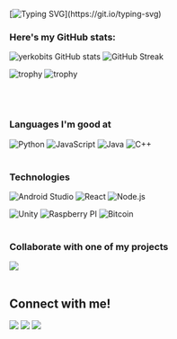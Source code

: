 
[![Typing SVG](https://readme-typing-svg.herokuapp.com?font=VT323&color=0D597F&size=30&lines=Hello+World!;I+work+in+reverse+engineering...;...learning+AI+and+Blockchain...;...looking+to+contribute.)](https://git.io/typing-svg)


### Here's my GitHub stats:

![yerkobits GitHub stats](https://github-readme-stats.vercel.app/api?username=yerkobits&show_icons=true&theme=radical) 
![GitHub Streak](https://github-readme-streak-stats.herokuapp.com/?user=yerkobits&theme=radical)

<!-- ![trophy](https://github-profile-trophy.vercel.app/?username=yerkobits&theme=onedark) -->
![trophy](https://github-profile-trophy.vercel.app/?username=yerkobits&theme=onedark&title=MultiLanguage,Repositories,Experience,Commits)
![trophy](https://github-profile-trophy.vercel.app/?username=yerkobits&theme=onedark&title=Followers,Stars,Issues,PullRequest)

<!-- ![Most Languages](https://github-readme-stats.anuraghazra1.vercel.app/api/top-langs/?username=yerkobits&theme=dark&hide_border=true&no-bg=true&no-frame=true&langs_count=10) -->
<br> <br>


### Languages I'm good at
<!-- [https://img.shields.io/badge/Java](https://dev.to/envoy_/150-badges-for-github-pnk) -->

![Python](https://img.shields.io/badge/Python-14354C?style=for-the-badge&logo=python&logoColor=white)
![JavaScript](https://img.shields.io/badge/JavaScript-323330?style=for-the-badge&logo=javascript&logoColor=F7DF1E)
![Java](https://img.shields.io/badge/Java-ED8B00?style=for-the-badge&logo=openjdk&logoColor=black)
![C++](https://img.shields.io/badge/C%2B%2B-00599C?style=for-the-badge&logo=c%2B%2B&logoColor=white)
<br> <br>


### Technologies  
<!-- https://dev.to/envoy_/150-badges-for-github-pnk#blockchain  -->

![Android Studio](https://img.shields.io/badge/Android_Studio-3DDC84?style=for-the-badge&logo=android-studio&logoColor=white)
![React](https://img.shields.io/badge/React-20232A?style=for-the-badge&logo=react&logoColor=61DAFB)
![Node.js](https://img.shields.io/badge/Node.js-43853D?style=for-the-badge&logo=node.js&logoColor=white)
<!-- ![MarkDown](https://img.shields.io/badge/Markdown-000000?style=for-the-badge&logo=markdown&logoColor=white) -->
![Unity](https://img.shields.io/badge/Unity-100000?style=for-the-badge&logo=unity&logoColor=white)
![Raspberry PI](https://img.shields.io/badge/Raspberry%20Pi-A22846?style=for-the-badge&logo=Raspberry%20Pi&logoColor=white)
![Bitcoin](https://img.shields.io/badge/Bitcoin-ED8B00?style=for-the-badge&logo=bitcoin&logoColor=white)
<br> <br>


<!--
### Learning 

![AWS](https://img.shields.io/badge/Amazon_AWS-232F3E?style=for-the-badge&logo=amazon-aws&logoColor=white)
![Docker](https://img.shields.io/badge/Docker-2496ED.svg?style=for-the-badge&logo=Docker&logoColor=white)
![Kubernetics](https://img.shields.io/badge/Kubernetes-326CE5.svg?style=for-the-badge&logo=Kubernetes&logoColor=white) -->

<!--
### Competitive Programming Profiles -->
<!--https://home.aveek.io/GitHub-Profile-Badges/ -->
<!--
<a href="https://leetcode.com/yerkobits/">![](https://img.shields.io/badge/LeetCode-FFA116.svg?style=for-the-badge&logo=LeetCode&logoColor=white) </a>
<a href="https://codeforces.com/profile/yerkobits">![](https://img.shields.io/badge/Codeforces-1F8ACB.svg?style=for-the-badge&logo=Codeforces&logoColor=white) </a> 
<a href="https://www.codechef.com/users/yerkobits">![](https://img.shields.io/badge/CodeChef-5B4638.svg?style=for-the-badge&logo=CodeChef&logoColor=white)</a>
<a href="https://www.hackerrank.com/yerkobits?hr_r=1">![](https://img.shields.io/badge/HackerRank-00EA64.svg?style=for-the-badge&logo=HackerRank&logoColor=white)</a>
<a href="https://www.hackerearth.com/@yerkobits">![](https://img.shields.io/badge/HackerEarth-2C3454.svg?style=for-the-badge&logo=HackerEarth&logoColor=white)</a>
<br>
[Atcoder](https://atcoder.jp/users/yerkobits)
<br>
[Toph](https://toph.co/u/yerkobits)
<br>
[LightOJ](https://lightoj.com/user/yerkobits)
<br> 
-->


### Collaborate with one of my projects

<a href="https://github.com/ProsusCorp/prosusmoney">
  <!-- Change the `github-readme-stats.anuraghazra1.vercel.app` to `github-readme-stats.vercel.app`  -->
  <img align="center" src="https://github-readme-stats.vercel.app/api/pin/?username=ProsusCorp&repo=ProsusMoney&theme=onedark" />
</a>  
<br> <br>


<h2>Connect with me!</h2>
 
[<img src="https://img.shields.io/badge/linkedin-%230077B5.svg?&style=for-the-badge&logo=linkedin&logoColor=white" />](https://www.linkedin.com/in/yerkobits) [<img src = "https://img.shields.io/badge/Telegram-2CA5E0?style=for-the-badge&logo=telegram&logoColor=white">](https://t.me/yerkobits)  [<img src = "https://img.shields.io/badge/facebook-%2320A1F1.svg?&style=for-the-badge&logo=facebook&logoColor=white">](https://www.facebook.com/groups/prosusmoney)
<br> <br>
<!-- 
[![GitHub followers](https://img.shields.io/github/followers/yerkobits.svg?style=social&label=Followers)](https://github.com/yerkobits?tab=followers)
<b>Contador de visitas: </b> <img src="https://profile-counter.glitch.me/yerkobits/count.svg"> 
-->




<!--
**yerkobits/yerkobits** is a ✨ _special_ ✨ repository because its `README.md` (this file) appears on your GitHub profile.

Here are some ideas to get you started:

- 🔭 I’m currently working on ...
- 🌱 I’m currently learning ...
- 👯 I’m looking to collaborate on ...
- 🤔 I’m looking for help with ...
- 💬 Ask me about ...
- 📫 How to reach me: ...
- 😄 Pronouns: ...
- ⚡ Fun fact: ...
-->

